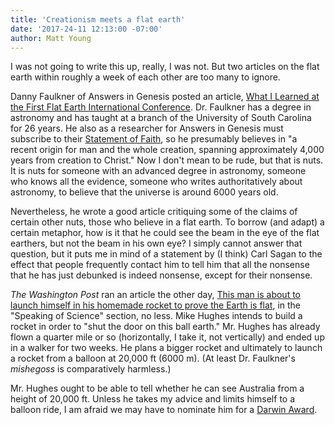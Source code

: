 ```yaml
---
title: 'Creationism meets a flat earth'
date: '2017-24-11 12:13:00 -07:00' 
author: Matt Young
---
```


I was not going to write this up, really, I was not. But two articles on the flat earth within roughly a week of each other are too many to ignore.

Danny Faulkner of Answers in Genesis posted an article, [What I Learned at the First Flat Earth International Conference](https://answersingenesis.org/blogs/danny-faulkner/2017/11/17/what-i-learned-at-first-flat-earth-international-conference). Dr. Faulkner has a degree in astronomy and has taught at a branch of the University of South Carolina for 26 years. He also as a researcher for Answers in Genesis must subscribe to their [Statement of Faith](https://answersingenesis.org/about/faith/), so he presumably believes in "a recent origin for man and the whole creation, spanning approximately 4,000 years from creation to Christ." Now I don't mean to be rude, but that is nuts. It is nuts for someone with an advanced degree in astronomy, someone who knows all the evidence, someone who writes authoritatively about astronomy, to believe that the universe is around 6000 years old. 

Nevertheless, he wrote a good article critiquing some of the claims of certain other nuts, those who believe in a flat earth. To borrow (and adapt) a certain metaphor, how is it that he could see the beam in the eye of the flat earthers, but not the beam in his own eye? I simply cannot answer that question, but it puts me in mind of a statement by (I think) Carl Sagan to the effect that people frequently contact him to tell him that all the nonsense that he has just debunked is indeed nonsense, except for their nonsense.

<i>The Washington Post</i> ran an article the other day, [This man is about to launch himself in his homemade rocket to prove the Earth is flat](https://www.washingtonpost.com/news/speaking-of-science/wp/2017/11/21/this-man-is-about-to-launch-himself-in-his-homemade-rocket-to-prove-the-earth-is-flat/), in the "Speaking of Science" section, no less. Mike Hughes intends to build a rocket in order to "shut the door on this ball earth." Mr. Hughes has already flown a quarter mile or so (horizontally, I take it, not vertically) and ended up in a walker for two weeks.  He plans a bigger rocket and ultimately to launch a rocket from a balloon at 20,000 ft (6000 m). (At least Dr. Faulkner's <i>mishegoss</i> is comparatively harmless.)

Mr. Hughes ought to be able to tell whether he can see Australia from a height of 20,000 ft. Unless he takes my advice and limits himself to a balloon ride, I am afraid we may have to nominate him for a [Darwin Award](http://www.darwinawards.com/darwin/).

